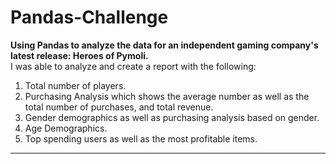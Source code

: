 # Pandas-Challenge
<b>Using Pandas to analyze the data for an independent gaming company's latest release: Heroes of Pymoli.</b><br>
I was able to analyze and create a report with the following:
1. Total number of players.
2. Purchasing Analysis which shows the average number as well as the total number of purchases, and total revenue.
3. Gender demographics as well as purchasing analysis based on gender.
4. Age Demographics.
5. Top spending users as well as the most profitable items.

<hr>

